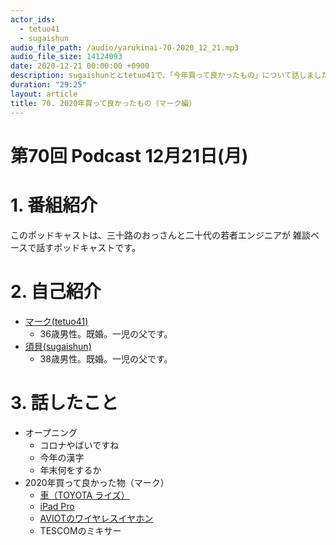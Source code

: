 ```yaml
---
actor_ids:
  - tetuo41
  - sugaishun
audio_file_path: /audio/yarukinai-70-2020_12_21.mp3
audio_file_size: 14124093
date: 2020-12-21 00:00:00 +0900
description: sugaishunととtetuo41で、「今年買って良かったもの」について話しました。
duration: "29:25"
layout: article
title: 70. 2020年買って良かったもの（マーク編）
---
```


# 第70回 Podcast 12月21日(月)

# 1. 番組紹介
  このポッドキャストは、三十路のおっさんと二十代の若者エンジニアが
  雑談ベースで話すポッドキャストです。

# 2. 自己紹介
- [マーク(tetuo41)](https://twitter.com/tetuo41)
  - 36歳男性。既婚。一児の父です。
- [須貝(sugaishun)](https://twitter.com/sugaishun)
  - 38歳男性。既婚。一児の父です。

# 3. 話したこと
- オープニング
  - コロナやばいですね
  - 今年の漢字
  - 年末何をするか
- 2020年買って良かった物（マーク）
  - [車（TOYOTA ライズ）](https://toyota.jp/raize/)
  - [iPad Pro](https://www.apple.com/ipad-pro/)
  - [AVIOTのワイヤレスイヤホン](https://aviot.jp/collaboration/te-d01gv-na/)
  - TESCOMのミキサー

